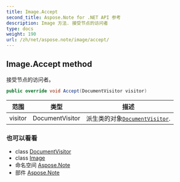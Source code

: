 ```yaml
---
title: Image.Accept
second_title: Aspose.Note for .NET API 参考
description: Image 方法. 接受节点的访问者
type: docs
weight: 190
url: /zh/net/aspose.note/image/accept/
---
```

## Image.Accept method

接受节点的访问者。

```csharp
public override void Accept(DocumentVisitor visitor)
```

| 范围 | 类型 | 描述 |
| --- | --- | --- |
| visitor | DocumentVisitor | 派生类的对象[`DocumentVisitor`](../../documentvisitor/). |

### 也可以看看

* class [DocumentVisitor](../../documentvisitor/)
* class [Image](../)
* 命名空间 [Aspose.Note](../../image/)
* 部件 [Aspose.Note](../../../)


